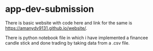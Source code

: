 # app-dev-submission
There is basic website with code here and link for the same is  https://amanydv9131.github.io/website/.

There is python notebook file in which i have implemented a financee candle stick and done trading by taking data from a .csv file.
